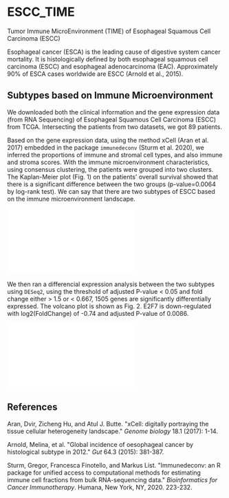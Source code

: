 # ESCC_TIME
Tumor Immune MicroEnvironment (TIME) of Esophageal Squamous Cell Carcinoma (ESCC)

Esophageal cancer (ESCA) is the leading cause of digestive system cancer mortality. It is histologically defined by both esophageal squamous cell carcinoma (ESCC) and esophageal adenocarcinoma (EAC). Approximately 90% of ESCA cases worldwide are ESCC (Arnold et al., 2015).

## Subtypes based on Immune Microenvironment

We downloaded both the clinical information and the gene expression data (from RNA Sequencing) of Esophageal Squamous Cell Carcinoma (ESCC) from TCGA. Intersecting the patients from two datasets, we got 89 patients.

Based on the gene expression data, using the method xCell (Aran et al. 2017) embedded in the package `immunedeconv` (Sturm et al. 2020), we inferred the proportions of immune and stromal cell types, and also immune and stroma scores. With the immune microenvironment characteristics, using consensus clustering, the patients were grouped into two clusters. The Kaplan-Meier plot (Fig. 1) on the patients' overall survival showed that there is a significant difference between the two groups (p-value=0.0064 by log-rank test). We can say that there are two subtypes of ESCC based on the immune microenvironment landscape.

![Figure 1](output/tcga_escc_best_clustering_based_on_xcell/survival_curve_between_2_clusters.pdf)

We then ran a differencial expression analysis between the two subtypes using `DESeq2`, using the threshold of adjusted P-value < 0.05 and fold change either > 1.5 or < 0.667, 1505 genes are significantly differentially expressed. The volcano plot is shown as Fig. 2. E2F7 is down-regulated with log2(FoldChange) of -0.74 and adjusted P-value of 0.0086.

![image](output/tcga_escc_DEA/volcano_plot.pdf)

## References

Aran, Dvir, Zicheng Hu, and Atul J. Butte. "xCell: digitally portraying the tissue cellular heterogeneity landscape." *Genome biology* 18.1 (2017): 1-14.

Arnold, Melina, et al. "Global incidence of oesophageal cancer by histological subtype in 2012." *Gut* 64.3 (2015): 381-387.

Sturm, Gregor, Francesca Finotello, and Markus List. "Immunedeconv: an R package for unified access to computational methods for estimating immune cell fractions from bulk RNA-sequencing data." *Bioinformatics for Cancer Immunotherapy*. Humana, New York, NY, 2020. 223-232.
